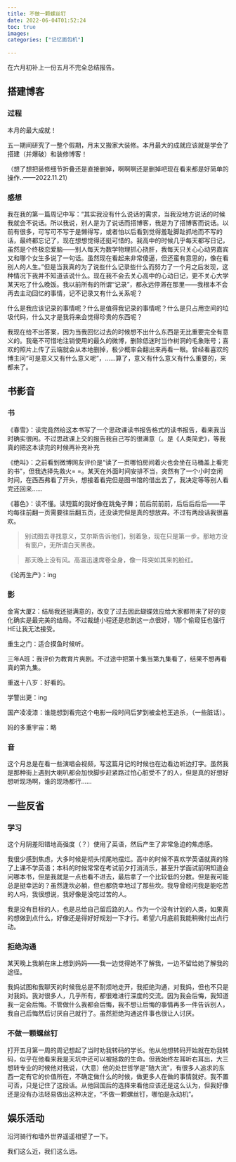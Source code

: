 ```yaml
---
title: 不做一颗螺丝钉
date: 2022-06-04T01:52:24
toc: true
images: 
categories: ["记忆面包机"]
  
---
```


在六月初补上一份五月不完全总结报告。

## 搭建博客

### 过程

本月的最大成就！

五一期间研究了一整个假期，月末又搬家大装修。本月最大的成就应该就是学会了搭建（并爆破）和装修博客！

（想了想把装修细节折叠还是直接删掉，啊啊啊还是删掉吧现在看来都是好简单的操作..——2022.11.21）

### 感想

我在我的第一篇周记中写：“其实我没有什么说话的需求，当我没地方说话的时候我就会不说话。所以我说，别人是为了说话而搭博客，我是为了搭博客而说话。以前有很多，可写可不写于是懒得写，或者怕以后看到觉得羞耻脚趾抓地而不写的话，最终都忘记了，现在想想觉得还挺可惜的。我高中的时候几乎每天都写日记，虽然是个终极恋爱脑——别人每天为数学物理抓心挠肝，我每天只关心心动男嘉宾又和哪个女生多说了一句话。虽然现在看起来非常傻逼，但还蛮有意思的，像在看别人的人生。”但是当我真的为了说些什么记录些什么而努力了一个月之后发现，这种情况下我并不知道该说什么。现在我不会去关心高中的心动日记，更不关心大学某天吃了什么晚饭。我以前所有的所谓“记录”，都永远停滞在那里——我根本不会再去主动回忆的事情，记不记录又有什么关系呢？

什么是我应该记录的事情呢？什么是值得我记录的事情呢？什么是只占用空间的垃圾代码，什么又才是我将来会觉得珍贵的东西呢？

我现在给不出答案，因为当我回忆过去的时候想不出什么东西是无比重要完全有意义的。我毫不可惜地注销使用的最久的微博，删除低迷时当作树洞的毛象账号；喜欢的照片上传了云端就会从本地删掉，极少概率会翻出来再看一眼。曾经看喜欢的博主问“可是意义又有什么意义呢”，……算了，意义有什么意义有什么重要的，来都来了。

## 书影音

### 书

《春雪》：读完竟然给这本书写了一个思政课读书报告格式的读书报告，看来我当时确实很闲。不过思政课上交的报告我自己写的很满意（。是《人类简史》，等我真的把这本读完的时候再补充补充

《绝叫》：之前看到微博网友评价是“读了一页哪怕房间着火也会坐在马桶盖上看完的书”，但我选择先救火= =。某天在外面时间安排不当，突然有了一个小时空闲时间，在西西弗看了开头，想接着看完但是图书馆的借出去了，我决定等等别人看完还回来……

《暮色》：读不懂。读短篇的我好像在跳兔子舞；前后前前前，后后后后后——平均每往前翻一页需要往后翻五页，还没读完但是真的想放弃。不过有两段话我很喜欢。

> 别试图去寻找意义，艾尔斯告诉他们，别着急，现在只是第一步。那地方没有窗户，无所谓白天黑夜。

> 那天晚上没有风。高温迅速席卷全身，像一阵突如其来的脸红。

《论再生产》：ing

### 影

金宵大厦2：结局我还挺满意的，改变了过去因此蝴蝶效应给大家都带来了好的变化确实是最完美的结局。不过裁缝小程还是悲剧这一点很好，1那个偷窥狂也强行HE让我无法接受。

重生之门：适合摸鱼时候听。

三年A班：我评价为教育片爽剧。不过途中把第十集当第九集看了，结果不想再看真的第九集。

重返十八岁：好看的。

学警出更：ing

国产凌凌漆：谁能想到看完这个电影一段时间后梦到被金枪王追杀，（一些脏话）。

妈的多重宇宙：略

### 音

这个月总是在看一些演唱会视频，写这篇月记的时候也在边看边听边打字。虽然我是那种街上遇到大喇叭都会加快脚步赶紧路过怕心脏受不了的人，但是真的好想好想听现场啊，谁的现场都行……

## 一些反省

### 学习

这个月阴差阳错地高强度（？）使用了英语，然后产生了非常急迫的焦虑感。

我很少感到焦虑，大多时候是彻头彻尾地摆烂。高中的时候不喜欢学英语就真的除了上课不学英语；本科的时候常常在考试前夕打消消乐，甚至升学面试前明知道会问哪本书，但是我就是一点也看不进去，最后拿了一个比较低的分数。但是我可能总是挺幸运的？虽然逢坎必躺，但也都侥幸地过了那些坎。我导曾经问我是能吃苦的人吗，我很想说，我好像是没吃过苦的人。

我是没有目标的人，也是总给自己留后路的人。作为一个没有计划的人类，如果真的想做到点什么，好像还是得好好规划一下才行。希望六月底前我能稍微付出点行动。

### 拒绝沟通

某天晚上我躺在床上想到妈妈——我一边觉得她不了解我，一边不留给她了解我的途径。

我妈试图和我聊天的时候我总是不耐烦地走开，我拒绝沟通，对我妈，但也不只是对我妈。我对很多人，几乎所有，都很难进行深度的交流。因为我会后悔，我知道我一定会后悔。不管做什么我都会后悔，我不想让后悔的事情再多一件告诉别人，我自己后悔然后讨厌自己就行了。虽然拒绝沟通这件事也很让人讨厌。

### 不做一颗螺丝钉

打开五月第一周的周记想起了当时劝我转码的学长。他从他想转码开始就在劝我转码，似乎在他看来我是天坑中还可以被拯救的生命。但我始终左耳听右耳出，大三想转专业的时候他对我说，（大意）他的处世哲学是“随大流”，有很多人追求的东西一定有它的价值所在，不确定做什么的时候，做更多人在做的事情就好。我不置可否，只是记住了这段话。从他回国后的选择来看他应该还是这么认为，但我好像还是没有办法轻易做出这种决定，“不做一颗螺丝钉，哪怕是永动机”。

## 娱乐活动

沿河骑行和墙外世界遥遥相望了一下。

我们这么近，我们这么远。